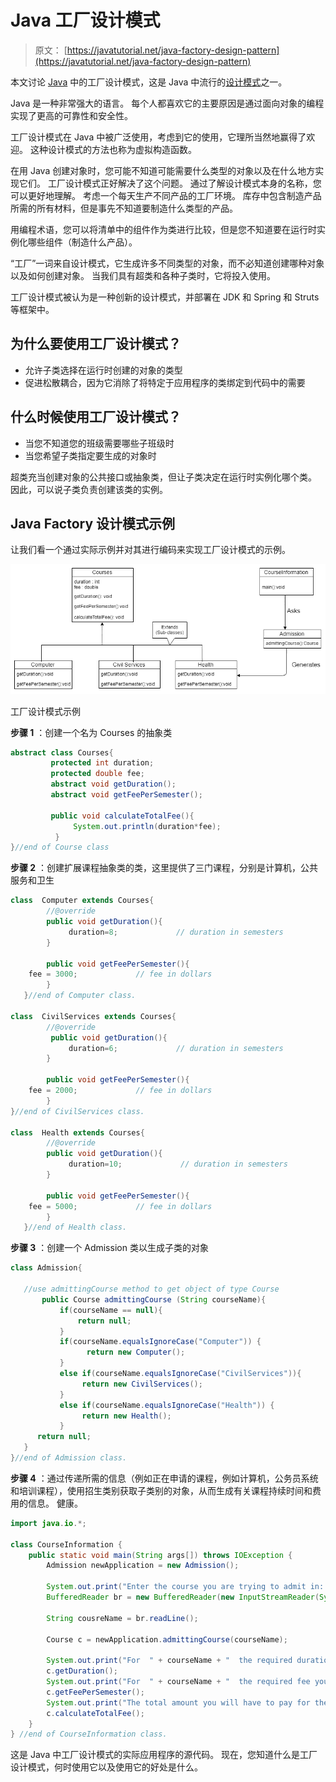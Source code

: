 # Java 工厂设计模式

> 原文： [https://javatutorial.net/java-factory-design-pattern](https://javatutorial.net/java-factory-design-pattern)

本文讨论 [Java](https://javatutorial.net/install-java-9-eclipse) 中的工厂设计模式，这是 Java 中流行的[设计模式](https://javatutorial.net/tag/design-pattern)之一。

Java 是一种非常强大的语言。 每个人都喜欢它的主要原因是通过面向对象的编程实现了更高的可靠性和安全性。

工厂设计模式在 Java 中被广泛使用，考虑到它的使用，它理所当然地赢得了欢迎。 这种设计模式的方法也称为虚拟构造函数。

在用 Java 创建对象时，您可能不知道可能需要什么类型的对象以及在什么地方实现它们。 工厂设计模式正好解决了这个问题。 通过了解设计模式本身的名称，您可以更好地理解。 考虑一个每天生产不同产品的工厂环境。 库存中包含制造产品所需的所有材料，但是事先不知道要制造什么类型的产品。

用编程术语，您可以将清单中的组件作为类进行比较，但是您不知道要在运行时实例化哪些组件（制造什么产品）。

“工厂”一词来自设计模式，它生成许多不同类型的对象，而不必知道创建哪种对象以及如何创建对象。 当我们具有超类和各种子类时，它将投入使用。

工厂设计模式被认为是一种创新的设计模式，并部署在 JDK 和 Spring 和 Struts 等框架中。

## 为什么要使用工厂设计模式？

*   允许子类选择在运行时创建的对象的类型
*   促进松散耦合，因为它消除了将特定于应用程序的类绑定到代码中的需要

## 什么时候使用工厂设计模式？

*   当您不知道您的班级需要哪些子班级时
*   当您希望子类指定要生成的对象时

超类充当创建对象的公共接口或抽象类，但让子类决定在运行时实例化哪个类。 因此，可以说子类负责创建该类的实例。

## Java Factory 设计模式示例

让我们看一个通过实际示例并对其进行编码来实现工厂设计模式的示例。

![Example of Factory design pattern](img/1b4ee27947cf2364fdb8245b906abcdf.jpg)

工厂设计模式示例

**步骤 1** ：创建一个名为 Courses 的抽象类

```java
abstract class Courses{  
         protected int duration;  
         protected double fee;
         abstract void getDuration();  
         abstract void getFeePerSemester();  

         public void calculateTotalFee(){  
              System.out.println(duration*fee);  
          }  
}//end of Course class
```

**步骤 2** ：创建扩展课程抽象类的类，这里提供了三门课程，分别是计算机，公共服务和卫生

```java
class  Computer extends Courses{  
        //@override  
        public void getDuration(){  
             duration=8;             // duration in semesters            
        }  

        public void getFeePerSemester(){
	fee = 3000;             // fee in dollars   
        }
   }//end of Computer class.  

class  CivilServices extends Courses{  
        //@override  
         public void getDuration(){  
             duration=6;             // duration in semesters            
        }  

        public void getFeePerSemester(){
	fee = 2000;             // fee in dollars   
        }
}//end of CivilServices class.  

class  Health extends Courses{  
        //@override  
        public void getDuration(){  
             duration=10;             // duration in semesters            
        }  

        public void getFeePerSemester(){
	fee = 5000;             // fee in dollars   
        }
   }//end of Health class.
```

**步骤 3** ：创建一个 Admission 类以生成子类的对象

```java
class Admission{  

   //use admittingCourse method to get object of type Course   
       public Course admittingCourse (String courseName){  
           if(courseName == null){  
               return null;  
           }  
           if(courseName.equalsIgnoreCase("Computer")) {  
                 return new Computer();  
           }   
           else if(courseName.equalsIgnoreCase("CivilServices")){  
                return new CivilServices();  
           }   
           else if(courseName.equalsIgnoreCase("Health")) {  
                return new Health();  
           }  
      return null;  
   }  
}//end of Admission class.
```

**步骤 4** ：通过传递所需的信息（例如正在申请的课程，例如计算机，公务员系统和培训课程），使用招生类别获取子类别的对象，从而生成有关课程持续时间和费用的信息。 健康。

```java
import java.io.*;

class CourseInformation {
    public static void main(String args[]) throws IOException {
        Admission newApplication = new Admission();

        System.out.print("Enter the course you are trying to admit in: ");
        BufferedReader br = new BufferedReader(new InputStreamReader(System.in));

        String cousreName = br.readLine();

        Course c = newApplication.admittingCourse(courseName);

        System.out.print("For  " + courseName + "  the required duration you would have to study is: ");
        c.getDuration();
        System.out.print("For  " + courseName + "  the required fee you would have to pay per semester is: ");
        c.getFeePerSemester();
        System.out.print("The total amount you will have to pay for the entire course duration is:”);     
        c.calculateTotalFee();
    }
} //end of CourseInformation class.

```

这是 Java 中工厂设计模式的实际应用程序的源代码。 现在，您知道什么是工厂设计模式，何时使用它以及使用它的好处是什么。